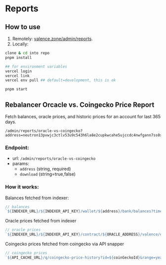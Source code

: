 # Reports

## How to use

1. Remotely: [valence.zone/admin/reports](https://valence.zone/admin/reports).
2. Locally:

```sh
clone & cd into repo
pnpm install

## for environment variables
vercel login
vercel link
vercel env pull ## default=development, this is ok

pnpm start
```

## Rebalancer Orcacle vs. Coingecko Price Report

Fetch balances, oracle prices, and historic prices for an account for last 365 days.

```
/admin/reports/oracle-vs-coingecko?address=neutron13pvwjc3ctlv53u9c543h6la8e2cupkwcahe5ujccdc4nwfgann7ss0xynz&download=true
```

### Endpoint:

- url: `/admin/reports/oracle-vs-coingecko`
- params:
  - `address` (string, required)
  - `download` (string=true,false)

### How it works:

Balances fetched from indexer:

```javascript
// balances
`${INDEXER_URL}/${INDEXER_API_KEY}/wallet/${address}/bank/balances?times=${range}&timeStep=${timeStep}`;
```

Oracle prices fetched from indexer

```javascript
// oracle prices
`${INDEXER_URL}/${INDEXER_API_KEY}/contract/${ORACLE_ADDRESS}/valence/oracle/price?pair=${pair}&times=${range}&timeStep=${timeStep}`;
```

Coingecko prices fetched from coingecko via API snapper

```javascript
// coingecko prices
`${API_CACHE_URL}/q/coingecko-price-history?id=${coinGeckoId}&range=year`;
```
